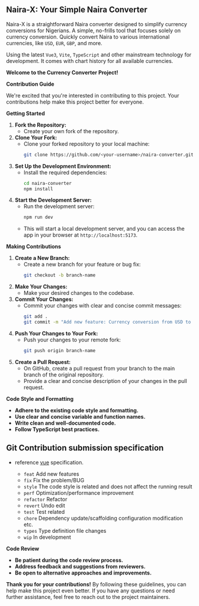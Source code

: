 ## Naira-X: Your Simple Naira Converter

Naira-X is a straightforward Naira converter designed to simplify currency conversions for Nigerians. A simple, no-frills tool that focuses solely on currency conversion. Quickly convert Naira to various international currencies, like `USD`, `EUR`, `GBP`, and more.

 Using the latest `Vue3`, `Vite`, `TypeScript` and other mainstream technology for development. It comes with chart history for all available currencies.


**Welcome to the Currency Converter Project!**

**Contribution Guide**

We're excited that you're interested in contributing to this project. Your contributions help make this project better for everyone.


**Getting Started**

1. **Fork the Repository:**
   - Create your own fork of the repository.
2. **Clone Your Fork:**
   - Clone your forked repository to your local machine:
     ```bash
     git clone https://github.com/<your-username>/naira-converter.git
     ```
3. **Set Up the Development Environment:**
   - Install the required dependencies:
     ```bash
     cd naira-converter
     npm install
     ```
4. **Start the Development Server:**
   - Run the development server:
     ```bash
     npm run dev
     ```
   - This will start a local development server, and you can access the app in your browser at `http://localhost:5173`.

**Making Contributions**

1. **Create a New Branch:**
   - Create a new branch for your feature or bug fix:
     ```bash
     git checkout -b branch-name
     ```
2. **Make Your Changes:**
   - Make your desired changes to the codebase.
3. **Commit Your Changes:**
   - Commit your changes with clear and concise commit messages:
     ```bash
     git add .
     git commit -m "Add new feature: Currency conversion from USD to EUR"
     ```
4. **Push Your Changes to Your Fork:**
   - Push your changes to your remote fork:
     ```bash
     git push origin branch-name
     ```
5. **Create a Pull Request:**
   - On GitHub, create a pull request from your branch to the main branch of the original repository.
   - Provide a clear and concise description of your changes in the pull request.

**Code Style and Formatting**

* **Adhere to the existing code style and formatting.**
* **Use clear and concise variable and function names.**
* **Write clean and well-documented code.**
* **Follow TypeScript best practices.**

## Git Contribution submission specification

- reference [vue](https://github.com/vuejs/vue/blob/dev/.github/COMMIT_CONVENTION.md) specification.

  - `feat` Add new features
  - `fix` Fix the problem/BUG
  - `style` The code style is related and does not affect the running result
  - `perf` Optimization/performance improvement
  - `refactor` Refactor
  - `revert` Undo edit
  - `test` Test related
  - `chore` Dependency update/scaffolding configuration modification etc.
  - `types` Type definition file changes
  - `wip` In development

**Code Review**

* **Be patient during the code review process.**
* **Address feedback and suggestions from reviewers.**
* **Be open to alternative approaches and improvements.**

**Thank you for your contributions!**
By following these guidelines, you can help make this project even better. If you have any questions or need further assistance, feel free to reach out to the project maintainers.

